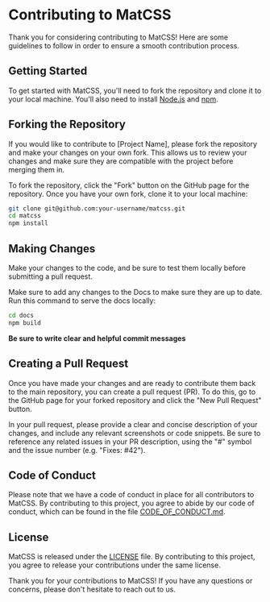 # Contributing to MatCSS

Thank you for considering contributing to MatCSS! Here are some guidelines to follow in order to ensure a smooth contribution process.

## Getting Started

To get started with MatCSS, you'll need to fork the repository and clone it to your local machine. You'll also need to install [Node.js](https://nodejs.org/en/) and [npm](https://www.npmjs.com/).

## Forking the Repository

If you would like to contribute to [Project Name], please fork the repository and make your changes on your own fork. This allows us to review your changes and make sure they are compatible with the project before merging them in.

To fork the repository, click the "Fork" button on the GitHub page for the repository. Once you have your own fork, clone it to your local machine:

```bash
git clone git@github.com:your-username/matcss.git
cd matcss
npm install
```


## Making Changes

Make your changes to the code, and be sure to test them locally before submitting a pull request.

Make sure to add any changes to the Docs to make sure they are up to date. Run this command to serve the docs locally:

```bash
cd docs
npm build
```

**Be sure to write clear and helpful commit messages**

## Creating a Pull Request

Once you have made your changes and are ready to contribute them back to the main repository, you can create a pull request (PR). To do this, go to the GitHub page for your forked repository and click the "New Pull Request" button.

In your pull request, please provide a clear and concise description of your changes, and include any relevant screenshots or code snippets. Be sure to reference any related issues in your PR description, using the "#" symbol and the issue number (e.g. "Fixes: #42").

## Code of Conduct

Please note that we have a code of conduct in place for all contributors to MatCSS. By contributing to this project, you agree to abide by our code of conduct, which can be found in the file [CODE_OF_CONDUCT.md](CODE_OF_CONDUCT.md).

## License

MatCSS is released under the [LICENSE](LICENSE) file. By contributing to this project, you agree to release your contributions under the same license.

Thank you for your contributions to MatCSS! If you have any questions or concerns, please don't hesitate to reach out to us.